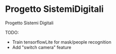 # Progetto SistemiDigitali
 Progetto Sistemi Digitali
 
 TODO:
 * Train tensorflowLite for mask/people recognition
 * Add "switch camera" feature
